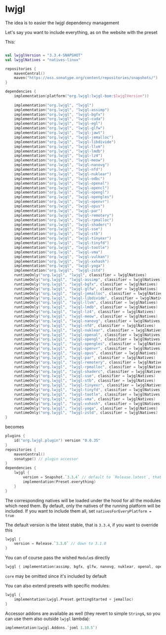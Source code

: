 # lwjgl

The idea is to easier the lwjgl dependency management

Let's say you want to include everything, as on the website with the preset

This:

```kotlin

val lwjglVersion = "3.3.4-SNAPSHOT"
val lwjglNatives = "natives-linux"

repositories {
    mavenCentral()
    maven("https://oss.sonatype.org/content/repositories/snapshots/")
}

dependencies {
    implementation(platform("org.lwjgl:lwjgl-bom:$lwjglVersion"))
    
    implementation("org.lwjgl", "lwjgl")
    implementation("org.lwjgl", "lwjgl-assimp")
    implementation("org.lwjgl", "lwjgl-bgfx")
    implementation("org.lwjgl", "lwjgl-cuda")
    implementation("org.lwjgl", "lwjgl-egl")
    implementation("org.lwjgl", "lwjgl-glfw")
    implementation("org.lwjgl", "lwjgl-jawt")
    implementation("org.lwjgl", "lwjgl-jemalloc")
    implementation("org.lwjgl", "lwjgl-libdivide")
    implementation("org.lwjgl", "lwjgl-llvm")
    implementation("org.lwjgl", "lwjgl-lmdb")
    implementation("org.lwjgl", "lwjgl-lz4")
    implementation("org.lwjgl", "lwjgl-meow")
    implementation("org.lwjgl", "lwjgl-nanovg")
    implementation("org.lwjgl", "lwjgl-nfd")
    implementation("org.lwjgl", "lwjgl-nuklear")
    implementation("org.lwjgl", "lwjgl-odbc")
    implementation("org.lwjgl", "lwjgl-openal")
    implementation("org.lwjgl", "lwjgl-opencl")
    implementation("org.lwjgl", "lwjgl-opengl")
    implementation("org.lwjgl", "lwjgl-opengles")
    implementation("org.lwjgl", "lwjgl-openvr")
    implementation("org.lwjgl", "lwjgl-opus")
    implementation("org.lwjgl", "lwjgl-par")
    implementation("org.lwjgl", "lwjgl-remotery")
    implementation("org.lwjgl", "lwjgl-rpmalloc")
    implementation("org.lwjgl", "lwjgl-shaderc")
    implementation("org.lwjgl", "lwjgl-sse")
    implementation("org.lwjgl", "lwjgl-stb")
    implementation("org.lwjgl", "lwjgl-tinyexr")
    implementation("org.lwjgl", "lwjgl-tinyfd")
    implementation("org.lwjgl", "lwjgl-tootle")
    implementation("org.lwjgl", "lwjgl-vma")
    implementation("org.lwjgl", "lwjgl-vulkan")
    implementation("org.lwjgl", "lwjgl-xxhash")
    implementation("org.lwjgl", "lwjgl-yoga")
    implementation("org.lwjgl", "lwjgl-zstd")
    runtimeOnly("org.lwjgl", "lwjgl", classifier = lwjglNatives)
    runtimeOnly("org.lwjgl", "lwjgl-assimp", classifier = lwjglNatives)
    runtimeOnly("org.lwjgl", "lwjgl-bgfx", classifier = lwjglNatives)
    runtimeOnly("org.lwjgl", "lwjgl-glfw", classifier = lwjglNatives)
    runtimeOnly("org.lwjgl", "lwjgl-jemalloc", classifier = lwjglNatives)
    runtimeOnly("org.lwjgl", "lwjgl-libdivide", classifier = lwjglNatives)
    runtimeOnly("org.lwjgl", "lwjgl-llvm", classifier = lwjglNatives)
    runtimeOnly("org.lwjgl", "lwjgl-lmdb", classifier = lwjglNatives)
    runtimeOnly("org.lwjgl", "lwjgl-lz4", classifier = lwjglNatives)
    runtimeOnly("org.lwjgl", "lwjgl-meow", classifier = lwjglNatives)
    runtimeOnly("org.lwjgl", "lwjgl-nanovg", classifier = lwjglNatives)
    runtimeOnly("org.lwjgl", "lwjgl-nfd", classifier = lwjglNatives)
    runtimeOnly("org.lwjgl", "lwjgl-nuklear", classifier = lwjglNatives)
    runtimeOnly("org.lwjgl", "lwjgl-openal", classifier = lwjglNatives)
    runtimeOnly("org.lwjgl", "lwjgl-opengl", classifier = lwjglNatives)
    runtimeOnly("org.lwjgl", "lwjgl-opengles", classifier = lwjglNatives)
    runtimeOnly("org.lwjgl", "lwjgl-openvr", classifier = lwjglNatives)
    runtimeOnly("org.lwjgl", "lwjgl-opus", classifier = lwjglNatives)
    runtimeOnly("org.lwjgl", "lwjgl-par", classifier = lwjglNatives)
    runtimeOnly("org.lwjgl", "lwjgl-remotery", classifier = lwjglNatives)
    runtimeOnly("org.lwjgl", "lwjgl-rpmalloc", classifier = lwjglNatives)
    runtimeOnly("org.lwjgl", "lwjgl-shaderc", classifier = lwjglNatives)
    runtimeOnly("org.lwjgl", "lwjgl-sse", classifier = lwjglNatives)
    runtimeOnly("org.lwjgl", "lwjgl-stb", classifier = lwjglNatives)
    runtimeOnly("org.lwjgl", "lwjgl-tinyexr", classifier = lwjglNatives)
    runtimeOnly("org.lwjgl", "lwjgl-tinyfd", classifier = lwjglNatives)
    runtimeOnly("org.lwjgl", "lwjgl-tootle", classifier = lwjglNatives)
    runtimeOnly("org.lwjgl", "lwjgl-vma", classifier = lwjglNatives)
    runtimeOnly("org.lwjgl", "lwjgl-xxhash", classifier = lwjglNatives)
    runtimeOnly("org.lwjgl", "lwjgl-yoga", classifier = lwjglNatives)
    runtimeOnly("org.lwjgl", "lwjgl-zstd", classifier = lwjglNatives)
}
```

becomes

```kotlin
plugins {
    id("org.lwjgl.plugin") version "0.0.35"
}
repositories {
    mavenCentral()
    sonatype() // plugin accessor
}
dependencies {
    lwjgl {
        version = Snapshot.`3․3․4` // default to `Release.latest`, that is Release.`3․3․4`
        implementation(Preset.everything) 
    }
}
```
The corresponding natives will be loaded under the hood for all the modules which need them.
By default, only the natives of the running platform will be included. If you want to include them all, set 
`nativesForEveryPlatform = true`

The default version is the latest stable, that is `3.3.4`, if you want to override this
```kotlin
lwjgl {
    version = Release.`3․3․0` // down to 3.1.0
}
```

You can of course pass the wished `Module`s directly
```kotlin
lwjgl { implementation(assimp, bgfx, glfw, nanovg, nuklear, openal, opengl, par, stb, vulkan) }
```
`core` may be omitted since it's included by default

You can also extend presets with specific modules:
```kotlin
lwjgl {
    implementation(Lwjgl.Preset.gettingStarted + jemalloc)
}
```

Accessor addons are available as well (they revert to simple `String`s, so you can use them also outside `lwjgl` lambda):
```kotlin
implementation(Lwjgl.Addons.`joml 1․10․5`)
```
